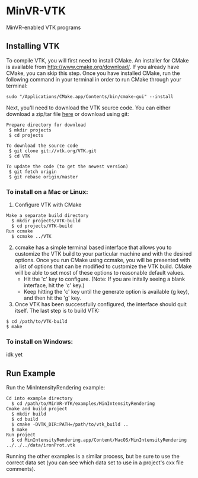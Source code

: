 # MinVR-VTK
MinVR-enabled VTK programs
## Installing VTK
To compile VTK, you will first need to install CMake. An installer for CMake is
available from http://www.cmake.org/download/. If you already have CMake, you can skip this step. Once you have installed CMake, run the following command in your terminal in order to run CMake through your terminal:
```
sudo "/Applications/CMake.app/Contents/bin/cmake-gui" --install
```

Next, you'll need to download the VTK source code. You can either download a zip/tar file [here](http://www.vtk.org/download/) or download using git:
```
Prepare directory for download
 $ mkdir projects
 $ cd projects

To download the source code 
 $ git clone git://vtk.org/VTK.git
 $ cd VTK
 
To update the code (to get the newest version)
 $ git fetch origin
 $ git rebase origin/master
```
### To install on a Mac or Linux:
1. Configure VTK with CMake
```
Make a separate build directory
  $ mkdir projects/VTK-build
  $ cd projects/VTK-build
Run ccmake
  $ ccmake ../VTK
```
2. ccmake has a simple terminal based interface that allows you to customize the VTK build to your particular machine and
with the desired options. Once you run CMake using ccmake, you will be presented with a list of options that can be modified to customize the VTK build. CMake will be able to set most of these options to reasonable default values. 
    - Hit the 'c' key to configure. (Note: If you are initally seeing a blank interface, hit the 'c' key.) 
    - Keep hitting the 'c' key until the generate option is available (g key), and then hit the 'g' key. 
3. Once VTK has been successfully configured, the interface should quit itself. The last step is to build VTK:
```
$ cd /path/to/VTK-build
$ make
```
### To install on Windows:
idk yet

## Run Example
Run the MinIntensityRendering example:
```
Cd into example directory
  $ cd /path/to/MinVR-VTK/examples/MinIntensityRendering
Cmake and build project
  $ mkdir build
  $ cd build
  $ cmake -DVTK_DIR:PATH=/path/to/vtk_build ..
  $ make
Run project
  $ cd MinIntensityRendering.app/Content/MacOS/MinIntensityRendering ../../../data/ironProt.vtk
```
Running the other examples is a similar process, but be sure to use the correct data set (you can see which data set to use in a project's cxx file comments). 
